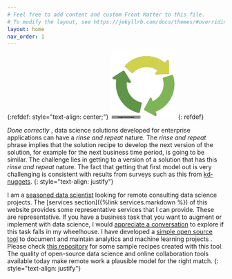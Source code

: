 ```yaml
---
# Feel free to add content and custom Front Matter to this file.
# To modify the layout, see https://jekyllrb.com/docs/themes/#overriding-theme-defaults
layout: home
nav_order: 1
---
```

{:refdef: style="text-align: center;"}
![rinse and repeat logo](assets/images/logonav_resized.png)
{: refdef}

_Done correctly_ , data science solutions developed for enterprise applications can have a _rinse and repeat_ nature. The _rinse and repeat_ phrase implies that the solution recipe to develop the next version of the solution, for example for the next business time period, is going to be similar. The challenge lies in getting to a version of a solution that has this _rinse and repeat_ nature. The fact that getting that first model out is very challenging is consistent with results from surveys such as this from <a href="https://www.kdnuggets.com/2022/01/models-rarely-deployed-industrywide-failure-machine-learning-leadership.html"> kd-nuggets</a>.
{: style="text-align: justify"} 

I am a <a href="https://rajivsam.github.io/"> seasoned data scientist</a> looking for remote consulting data science projects. The [services section]({%link services.markdown %}) of this website provides some representative services that I can provide. These are representative. If you have a business task that you want to augment or implement with data science, I would [appreciate a conversation](https://calendly.com/rajiv-sambasivan/help-with-kmds-feature) to explore if this task falls in my wheelhouse. I have developed a [simple open source tool](https://www.youtube.com/watch?v=ckr8YQJxF9I ) to document and maintain analytics and machine learning projects . Please check [this repository](https://github.com/rajivsam/kmds_recipes/wiki) for some sample recipes created with this tool. The quality of open-source data science and online collaboration tools available today make remote work a plausible model for the right match. 
  {: style="text-align: justify"}
